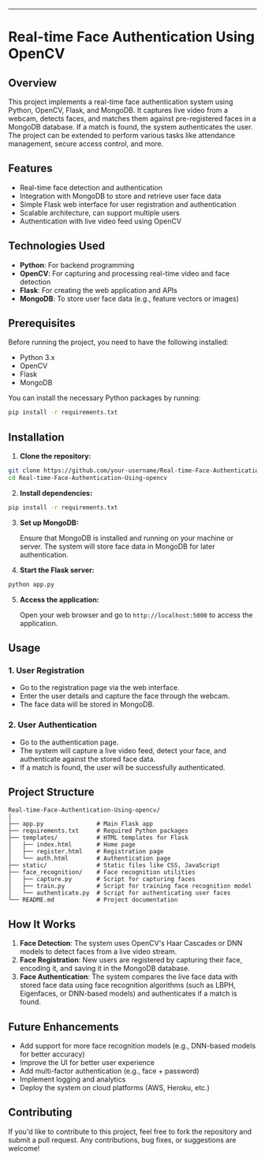 
---

# Real-time Face Authentication Using OpenCV

## Overview

This project implements a real-time face authentication system using Python, OpenCV, Flask, and MongoDB. It captures live video from a webcam, detects faces, and matches them against pre-registered faces in a MongoDB database. If a match is found, the system authenticates the user. The project can be extended to perform various tasks like attendance management, secure access control, and more.

## Features

- Real-time face detection and authentication
- Integration with MongoDB to store and retrieve user face data
- Simple Flask web interface for user registration and authentication
- Scalable architecture, can support multiple users
- Authentication with live video feed using OpenCV

## Technologies Used

- **Python**: For backend programming
- **OpenCV**: For capturing and processing real-time video and face detection
- **Flask**: For creating the web application and APIs
- **MongoDB**: To store user face data (e.g., feature vectors or images)

## Prerequisites

Before running the project, you need to have the following installed:

- Python 3.x
- OpenCV
- Flask
- MongoDB

You can install the necessary Python packages by running:

```bash
pip install -r requirements.txt
```

## Installation

1. **Clone the repository:**

```bash
git clone https://github.com/your-username/Real-time-Face-Authentication-Using-opencv.git
cd Real-time-Face-Authentication-Using-opencv
```

2. **Install dependencies:**

```bash
pip install -r requirements.txt
```

3. **Set up MongoDB:**

   Ensure that MongoDB is installed and running on your machine or server. The system will store face data in MongoDB for later authentication.

4. **Start the Flask server:**

```bash
python app.py
```

5. **Access the application:**

   Open your web browser and go to `http://localhost:5000` to access the application.

## Usage

### 1. **User Registration**

   - Go to the registration page via the web interface.
   - Enter the user details and capture the face through the webcam.
   - The face data will be stored in MongoDB.

### 2. **User Authentication**

   - Go to the authentication page.
   - The system will capture a live video feed, detect your face, and authenticate against the stored face data.
   - If a match is found, the user will be successfully authenticated.

## Project Structure

```
Real-time-Face-Authentication-Using-opencv/
│
├── app.py               # Main Flask app
├── requirements.txt     # Required Python packages
├── templates/           # HTML templates for Flask
│   ├── index.html       # Home page
│   ├── register.html    # Registration page
│   └── auth.html        # Authentication page
├── static/              # Static files like CSS, JavaScript
├── face_recognition/    # Face recognition utilities
│   ├── capture.py       # Script for capturing faces
│   ├── train.py         # Script for training face recognition model
│   └── authenticate.py  # Script for authenticating user faces
└── README.md            # Project documentation
```

## How It Works

1. **Face Detection**: The system uses OpenCV's Haar Cascades or DNN models to detect faces from a live video stream.
2. **Face Registration**: New users are registered by capturing their face, encoding it, and saving it in the MongoDB database.
3. **Face Authentication**: The system compares the live face data with stored face data using face recognition algorithms (such as LBPH, Eigenfaces, or DNN-based models) and authenticates if a match is found.

## Future Enhancements

- Add support for more face recognition models (e.g., DNN-based models for better accuracy)
- Improve the UI for better user experience
- Add multi-factor authentication (e.g., face + password)
- Implement logging and analytics
- Deploy the system on cloud platforms (AWS, Heroku, etc.)

## Contributing

If you'd like to contribute to this project, feel free to fork the repository and submit a pull request. Any contributions, bug fixes, or suggestions are welcome!
